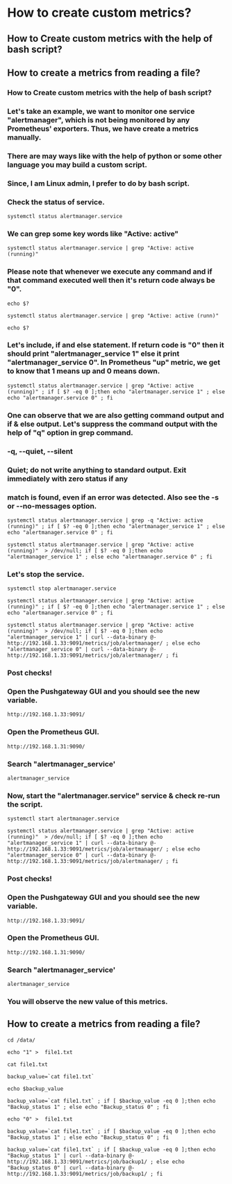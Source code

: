 # How to create custom metrics?

## How to Create custom metrics with the help of bash script?
## How to create a metrics from reading a file?

### How to Create custom metrics with the help of bash script?

### Let's take an example, we want to monitor one service "alertmanager", which is not being monitored by any Prometheus' exporters. Thus, we have create a metrics manually. 
### There are may ways like with the help of python or some other language you may build a custom script. 
### Since, I am Linux admin, I prefer to do by bash script. 

### Check the status of service.

```
systemctl status alertmanager.service 
```

### We can grep some key words like "Active: active"
```
systemctl status alertmanager.service | grep "Active: active (running)"
```
### Please note that whenever we execute any command and if that command executed well then it's return code always be "0".
```
echo $?
```

```
systemctl status alertmanager.service | grep "Active: active (runn)"
```

```
echo $?
```

### Let's include, if and else statement. If return code is "0" then it should print "alertmanager_service 1" else it print "alertmanager_service 0". In Prometheus "up" metric, we get to know that 1  means up and 0 means down.
```
systemctl status alertmanager.service | grep "Active: active (running)" ; if [ $? -eq 0 ];then echo "alertmanager.service 1" ; else echo "alertmanager.service 0" ; fi 
```
### One can observe that we are also getting command output and if & else output. Let's suppress the command output with the help of "q" option in grep command.
### -q, --quiet, --silent
###      Quiet; do not write anything to standard output.  Exit immediately with zero status if any
###      match is found, even if an error was detected.  Also see the -s or --no-messages option.

```
systemctl status alertmanager.service | grep -q "Active: active (running)" ; if [ $? -eq 0 ];then echo "alertmanager_service 1" ; else echo "alertmanager.service 0" ; fi 
```

```
systemctl status alertmanager.service | grep "Active: active (running)"  > /dev/null; if [ $? -eq 0 ];then echo "alertmanager_service 1" ; else echo "alertmanager.service 0" ; fi 
```
### Let's stop the service.

```
systemctl stop alertmanager.service 
```

```
systemctl status alertmanager.service | grep "Active: active (running)" ; if [ $? -eq 0 ];then echo "alertmanager.service 1" ; else echo "alertmanager.service 0" ; fi
```


```
systemctl status alertmanager.service | grep "Active: active (running)"  > /dev/null; if [ $? -eq 0 ];then echo "alertmanager_service 1" | curl --data-binary @- http://192.168.1.33:9091/metrics/job/alertmanager/ ; else echo "alertmanager_service 0" | curl --data-binary @- http://192.168.1.33:9091/metrics/job/alertmanager/ ; fi
```

### Post checks!

### Open the Pushgateway GUI and you should see the new variable.
```
http://192.168.1.33:9091/
```

### Open the Prometheus GUI.
```
http://192.168.1.31:9090/
```
### Search "alertmanager_service'
```
alertmanager_service
```

### Now, start the "alertmanager.service" service & check re-run the script.


```
systemctl start alertmanager.service 
```

```
systemctl status alertmanager.service | grep "Active: active (running)"  > /dev/null; if [ $? -eq 0 ];then echo "alertmanager_service 1" | curl --data-binary @- http://192.168.1.33:9091/metrics/job/alertmanager/ ; else echo "alertmanager_service 0" | curl --data-binary @- http://192.168.1.33:9091/metrics/job/alertmanager/ ; fi
```
### Post checks!

### Open the Pushgateway GUI and you should see the new variable.
```
http://192.168.1.33:9091/
```


### Open the Prometheus GUI.
```
http://192.168.1.31:9090/
```
### Search "alertmanager_service'
```
alertmanager_service
```
### You will observe the new value of this metrics.


## How to create a metrics from reading a file?
```
cd /data/
```

```
echo "1" >  file1.txt
```

```
cat file1.txt 
```

```
backup_value=`cat file1.txt`
```

```
echo $backup_value
```

```
backup_value=`cat file1.txt` ; if [ $backup_value -eq 0 ];then echo "Backup_status 1" ; else echo "Backup_status 0" ; fi
```

```
echo "0" >  file1.txt 
```

```
backup_value=`cat file1.txt` ; if [ $backup_value -eq 0 ];then echo "Backup_status 1" ; else echo "Backup_status 0" ; fi
```

```
backup_value=`cat file1.txt` ; if [ $backup_value -eq 0 ];then echo "Backup_status 1" | curl --data-binary @- http://192.168.1.33:9091/metrics/job/backup1/ ; else echo "Backup_status 0" | curl --data-binary @- http://192.168.1.33:9091/metrics/job/backup1/ ; fi
```
